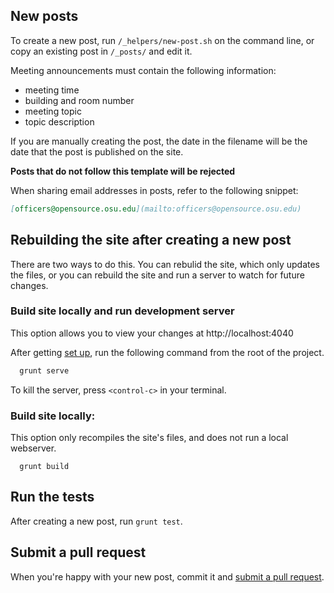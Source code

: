 ## New posts

To create a new post, run `/_helpers/new-post.sh` on the command line, or copy an existing post in `/_posts/` and edit it.

Meeting announcements must contain the following information:

- meeting time
- building and room number
- meeting topic
- topic description

If you are manually creating the post, the date in the filename will be the date that the post is published on the site.

**Posts that do not follow this template will be rejected**

When sharing email addresses in posts, refer to the following snippet:

```md
[officers@opensource.osu.edu](mailto:officers@opensource.osu.edu)
```

## Rebuilding the site after creating a new post

There are two ways to do this. You can rebulid the site, which only updates the files, or you can rebuild the site and run a server to watch for future changes.

### Build site locally and run development server

This option allows you to view your changes at http://localhost:4040

After getting [set up](./setup.md), run the following command from the root of the project.

  ```bash
    grunt serve
  ```

To kill the server, press `<control-c>` in your terminal.

### Build site locally:

This option only recompiles the site's files, and does not run a local webserver.
  ```
    grunt build
  ```

## Run the tests

After creating a new post, run `grunt test`.

## Submit a pull request

When you're happy with your new post, commit it and [submit a pull request](.github/CONTRIBUTING.md).
